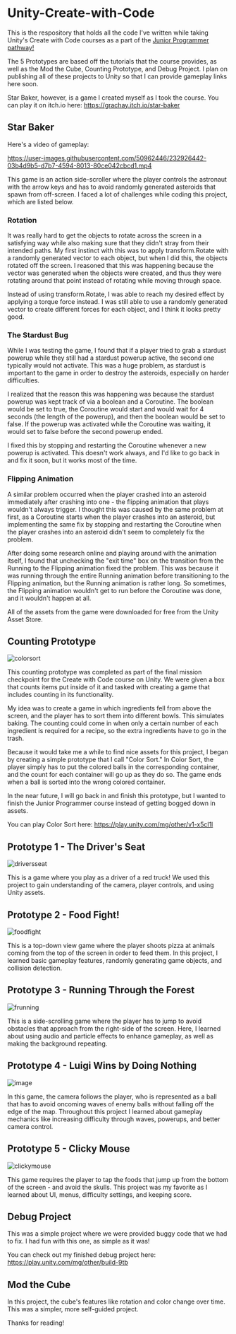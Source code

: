 # Unity-Create-with-Code

This is the respository that holds all the code I've written while taking Unity's Create with Code courses as a part of the [Junior Programmer pathway!](https://learn.unity.com/pathway/junior-programmer)

The 5 Prototypes are based off the tutorials that the course provides, as well as the Mod the Cube, Counting Prototype, and Debug Project. I plan on publishing all of these projects to Unity so that I can provide gameplay links here soon.

Star Baker, however, is a game I created myself as I took the course. You can play it on itch.io here: https://grachay.itch.io/star-baker

## Star Baker

Here's a video of gameplay:

https://user-images.githubusercontent.com/50962446/232926442-03b4d9b5-d7b7-4594-8013-80ce042cbcd1.mp4

This game is an action side-scroller where the player controls the astronaut with the arrow keys and has to avoid randomly generated asteroids that spawn from off-screen. I faced a lot of challenges while coding this project, which are listed below.

### Rotation
It was really hard to get the objects to rotate across the screen in a satisfying way while also making sure that they didn't stray from their intended paths. My first instinct with this was to apply transform.Rotate with a randomly generated vector to each object, but when I did this, the objects rotated off the screen. I reasoned that this was happening because the vector was generated when the objects were created, and thus they were rotating around that point instead of rotating while moving through space.

Instead of using transform.Rotate, I was able to reach my desired effect by applying a torque force instead. I was still able to use a randomly generated vector to create different forces for each object, and I think it looks pretty good.

### The Stardust Bug
While I was testing the game, I found that if a player tried to grab a stardust powerup while they still had a stardust powerup active, the second one typically would not activate. This was a huge problem, as stardust is important to the game in order to destroy the asteroids, especially on harder difficulties.

I realized that the reason this was happening was because the stardust powerup was kept track of via a boolean and a Coroutine. The boolean would be set to true, the Coroutine would start and would wait for 4 seconds (the length of the powerup), and then the boolean would be set to false. If the powerup was activated while the Coroutine was waiting, it would set to false before the second powerup ended. 

I fixed this by stopping and restarting the Coroutine whenever a new powerup is activated. This doesn't work always, and I'd like to go back in and fix it soon, but it works most of the time.

### Flipping Animation
A similar problem occurred when the player crashed into an asteroid immediately after crashing into one - the flipping animation that plays wouldn't always trigger. I thought this was caused by the same problem at first, as a Coroutine starts when the player crashes into an asteroid, but implementing the same fix by stopping and restarting the Coroutine when the player crashes into an asteroid didn't seem to completely fix the problem.

After doing some research online and playing around with the animation itself, I found that unchecking the "exit time" box on the transition from the Running to the Flipping animation fixed the problem. This was because it was running through the entire Running animation before transitioning to the Flipping animation, but the Running animation is rather long. So sometimes, the Flipping animation wouldn't get to run before the Coroutine was done, and it wouldn't happen at all.

All of the assets from the game were downloaded for free from the Unity Asset Store.

## Counting Prototype

![colorsort](https://user-images.githubusercontent.com/50962446/232927417-7c770c9e-52d7-49e0-87e7-182e0030c9fa.PNG)

This counting prototype was completed as part of the final mission checkpoint for the Create with Code course on Unity. We were given a box that counts items put inside of it and tasked with creating a game that includes counting in its functionality.

My idea was to create a game in which ingredients fell from above the screen, and the player has to sort them into different bowls. This simulates baking. The counting could come in when only a certain number of each ingredient is required for a recipe, so the extra ingredients have to go in the trash.

Because it would take me a while to find nice assets for this project, I began by creating a simple prototype that I call "Color Sort." In Color Sort, the player simply has to put the colored balls in the corresponding container, and the count for each container will go up as they do so. The game ends when a ball is sorted into the wrong colored container.

In the near future, I will go back in and finish this prototype, but I wanted to finish the Junior Programmer course instead of getting bogged down in assets.

You can play Color Sort here: https://play.unity.com/mg/other/v1-x5cl1l

## Prototype 1 - The Driver's Seat

![driversseat](https://user-images.githubusercontent.com/50962446/232928344-d880d533-97f4-4043-ba6a-0fec9678151b.png)

This is a game where you play as a driver of a red truck! We used this project to gain understanding of the camera, player controls, and using Unity assets.

## Prototype 2 - Food Fight!

![foodfight](https://user-images.githubusercontent.com/50962446/232928365-e4cff361-b92c-497d-9658-b91ddc942019.png)

This is a top-down view game where the player shoots pizza at animals coming from the top of the screen in order to feed them. In this project, I learned basic gameplay features, randomly generating game objects, and collision detection. 

## Prototype 3 - Running Through the Forest

![frunning](https://user-images.githubusercontent.com/50962446/232928389-f442e4f2-392a-4d59-b21b-8ddb04617f32.png)

This is a side-scrolling game where the player has to jump to avoid obstacles that approach from the right-side of the screen. Here, I learned about using audio and particle effects to enhance gameplay, as well as making the background repeating.

## Prototype 4 - Luigi Wins by Doing Nothing

![image](https://user-images.githubusercontent.com/50962446/232928168-0503f301-a270-41c6-a7eb-c72cf4b21136.png)

In this game, the camera follows the player, who is represented as a ball that has to avoid oncoming waves of enemy balls without falling off the edge of the map. Throughout this project I learned about gameplay mechanics like increasing difficulty through waves, powerups, and better camera control.

## Prototype 5 - Clicky Mouse

![clickymouse](https://user-images.githubusercontent.com/50962446/232928398-9df71a45-d57e-4d65-90c0-eb49031be874.png)

This game requires the player to tap the foods that jump up from the bottom of the screen - and avoid the skulls. This project was my favorite as I learned about UI, menus, difficulty settings, and keeping score.

## Debug Project
This was a simple project where we were provided buggy code that we had to fix. I had fun with this one, as simple as it was!

You can check out my finished debug project here: https://play.unity.com/mg/other/build-9tb

## Mod the Cube
In this project, the cube's features like rotation and color change over time. This was a simpler, more self-guided project.

Thanks for reading!
